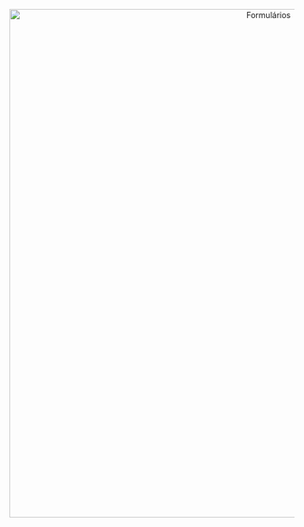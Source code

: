 <p align="center">
  <img src="https://github.com/DevLabatut/FormularioLogin-HTML-CSS/assets/134607946/b13a2bd7-6a29-485b-95b9-ccdea3b7e60a" width="900" alt="Formulários">
